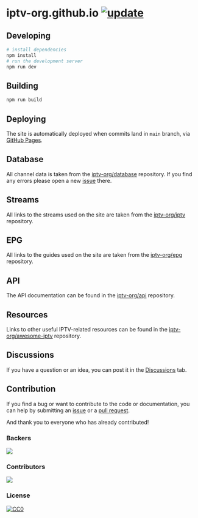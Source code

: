 # iptv-org.github.io [![update](https://github.com/iptv-org/iptv-org.github.io/actions/workflows/update.yml/badge.svg)](https://github.com/iptv-org/iptv-org.github.io/actions/workflows/update.yml)

## Developing

```sh
# install dependencies
npm install
# run the development server
npm run dev
```

## Building

```sh
npm run build
```

## Deploying

The site is automatically deployed when commits land in `main` branch, via [GitHub Pages](https://pages.github.com/).

## Database

All channel data is taken from the [iptv-org/database](https://github.com/iptv-org/database) repository. If you find any errors please open a new [issue](https://github.com/iptv-org/database/issues) there.

## Streams

All links to the streams used on the site are taken from the [iptv-org/iptv](https://github.com/iptv-org/iptv) repository.

## EPG

All links to the guides used on the site are taken from the [iptv-org/epg](https://github.com/iptv-org/epg) repository.

## API

The API documentation can be found in the [iptv-org/api](https://github.com/iptv-org/api) repository.

## Resources

Links to other useful IPTV-related resources can be found in the [iptv-org/awesome-iptv](https://github.com/iptv-org/awesome-iptv) repository.

## Discussions

If you have a question or an idea, you can post it in the [Discussions](https://github.com/orgs/iptv-org/discussions) tab.

## Contribution

If you find a bug or want to contribute to the code or documentation, you can help by submitting an [issue](https://github.com/iptv-org/iptv-org.github.io/issues) or a [pull request](https://github.com/iptv-org/iptv-org.github.io/pulls).

And thank you to everyone who has already contributed!

### Backers

<a href="https://opencollective.com/iptv-org"><img src="https://opencollective.com/iptv-org/backers.svg?width=890" /></a>

### Contributors

<a href="https://github.com/iptv-org/iptv/graphs/contributors"><img src="https://opencollective.com/iptv-org/contributors.svg?width=890" /></a>

### License

[![CC0](http://mirrors.creativecommons.org/presskit/buttons/88x31/svg/cc-zero.svg)](LICENSE)
